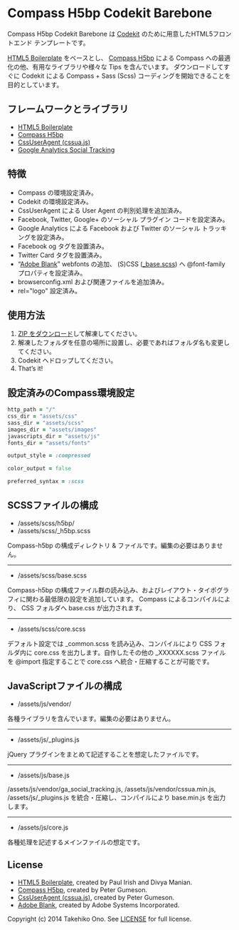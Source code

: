 # Compass H5bp Codekit Barebone

Compass H5bp Codekit Barebone は [Codekit](https://incident57.com/codekit/) のために用意したHTML5フロントエンド テンプレートです。

[HTML5 Boilerplate](http://html5boilerplate.com/) をベースとし、 [Compass H5bp](https://github.com/sporkd/compass-h5bp) による Compass への最適化の他、有用なライブラリや様々な Tips を含んでいます。
ダウンロードしてすぐに Codekit による Compass + Sass (Scss) コーディングを開始できることを目的としています。


## フレームワークとライブラリ

* [HTML5 Boilerplate](http://html5boilerplate.com/)
* [Compass H5bp](https://github.com/sporkd/compass-h5bp)
* [CssUserAgent (cssua.js)](http://cssuseragent.org)
* [Google Analytics Social Tracking](https://code.google.com/p/analytics-api-samples/source/browse/trunk/src/tracking/javascript/v5/social/ga_social_tracking.js)


## 特徴

* Compass の環境設定済み。
* Codekit の環境設定済み。
* CssUserAgent による User Agent の判別処理を追加済み。
* Facebook, Twitter, Google+ のソーシャル プラグイン コードを設定済み。
* Google Analytics による Facebook および Twitter のソーシャル トラッキングを設定済み。
* Facebook og タグを設置済み。
* Twitter Card タグを設置済み。
* “[Adobe Blank](http://sourceforge.net/adobe/adobe-blank/)” webfonts の追加、 (S)CSS ([_base.scss](https://github.com/onopko/compass-h5bp-codekit-barebone/blob/master/assets/scss/base.scss)) へ @font-family プロパティを設定済み。
* browserconfig.xml および関連ファイルを追加済み。
* rel="logo" 設定済み。


## 使用方法

1. [ZIP をダウンロード](https://github.com/onopko/compass-h5bp-codekit-barebone/archive/master.zip)して解凍してください。
2. 解凍したフォルダを任意の場所に設置し、必要であればフォルダ名も変更してください。
3. Codekit へドロップしてください。
4. That’s it!


## 設定済みのCompass環境設定

```ruby
http_path = "/"
css_dir = "assets/css"
sass_dir = "assets/scss"
images_dir = "assets/images"
javascripts_dir = "assets/js"
fonts_dir = "assets/fonts"

output_style = :compressed

color_output = false

preferred_syntax = :scss
```

## SCSSファイルの構成

* /assets/scss/h5bp/
* /assets/scss/_h5bp.scss

Compass-h5bp の構成ディレクトリ & ファイルです。編集の必要はありません。

---

* /assets/scss/base.scss

Compass-h5bp の構成ファイル群の読み込み、およびレイアウト・タイポグラフィに関わる最低限の設定を追加しています。
Compass によるコンパイルにより、 CSS フォルダへ base.css が出力されます。

---

* /assets/scss/core.scss

デフォルト設定では _common.scss を読み込み、コンパイルにより CSS フォルダ内に core.css を出力します。自作したその他の _XXXXXX.scss ファイルを @import 指定することで core.css へ統合・圧縮することが可能です。


## JavaScriptファイルの構成

* /assets/js/vendor/

各種ライブラリを含んでいます。編集の必要はありません。

---

* /assets/js/_plugins.js

jQuery プラグインをまとめて記述することを想定したファイルです。

---

* /assets/js/base.js

/assets/js/vendor/ga_social_tracking.js, /assets/js/vendor/cssua.min.js, /assets/js/_plugins.js を統合・圧縮し、コンパイルにより base.min.js を出力します。

---

* /assets/js/core.js

各種処理を記述するメインファイルの想定です。


## License

* [HTML5 Boilerplate](http://html5boilerplate.com/), created by Paul Irish and Divya Manian.
* [Compass H5bp](https://github.com/sporkd/compass-h5bp), created by Peter Gumeson.
* [CssUserAgent (cssua.js)](http://cssuseragent.org), created by Peter Gumeson.
* [Adobe Blank](http://sourceforge.net/adobe/adobe-blank/), created by Adobe Systems Incorporated.

Copyright (c) 2014 Takehiko Ono. See [LICENSE](https://github.com/onopko/compass-h5bp-codekit-barebone/blob/master/LICENSE.md) for full license.

